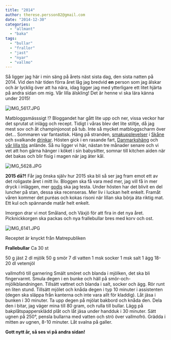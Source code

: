 ```yaml
---
title: "2014"
author: therese.persson82@gmail.com
date: "2014-12-30"
categories: 
  - "allmant"
  - "baka"
tags: 
  - "bullar"
  - "frallor"
  - "jast"
  - "nyar"
  - "vallmo"
---
```


Så ligger jag här i min säng på årets näst sista dag, den sista natten på 2014. Vid den här tiden förra året låg jag bredvid **en** person som jag älskar och är lycklig över att ha nära, idag ligger jag med ytterligare ett litet hjärta på andra sidan om mig. Vår lilla älskling! Det är henne vi ska lära känna under 2015!  
  
![IMG_5617.JPG](/static/img/IMG_5617.jpg)

Matbloggsmässsigt !? Bloggandet har gått lite upp och ner, vissa veckor har det sprutat ut inlägg och recept. Tidigt i våras blev det lite stiltje, då jag mest sov och åt champinjonost på tub. Inte så mycket matbloggscharm över det... Sommaren var fantastisk. Häng på stranden, [smakupplevelser](/posts/horte-brygga-och-nagra-hallon/) i [Skåne](/posts/utflykt-i-en-liten-del-av-osterlen/) och svalkande [drinkar](/posts/han-dricker-pimms/). Hösten gick i en rasande fart, [Danmarkshäng](/posts/kopenhamn/) och [vår lilla tös](/posts/jasta-pannkakor-i-bebisbubblan/) anlände. Så nu ligger vi här, nästan tre månader senare och vi vet att hon gärna hänger i köket i sin babysitter, somnar till kitchen aiden när det bakas och blir fisig i magen när jag äter kål.  
  
![IMG_5628.JPG](/static/img/IMG_5628.jpg)

 **2015 då?!** Får jag önska själv hur 2015 ska bli så ser jag fram emot ett av det roligaste året i mitt liv. Bloggen ska få vara med mer, jag vill få in mer dryck i inläggen, mer [godis](/posts/chokladfudge-med-polkastrossel/) ska jag testa. Under hösten har det blivit en del luncher på stan, dessa ska recenseras. Mer liv i luckan helt enkelt. Framåt våren kommer det puréas och kokas risoni när lillan ska börja äta riktig mat. Ett kul och spännande matår helt enkelt.

Imorgon drar vi mot Småland, och Växjö för att fira in det nya året. Picknickkorgen ska packas och nya frallebullar bres med korv och ost.  
  
![IMG_6141.JPG](/static/img/IMG_6141.jpg)

Receptet är knyckt från Matrepubliken

**Frallebullar** Ca 30 st

50 g jäst 2 dl mjölk 50 g smör 7 dl vatten 1 msk socker 1 msk salt 1 ägg 18-20 dl vetemjöl

vallmofrö till garnering Smält smöret och blanda i mjölken, det ska bli fingervarmt. Smula degen i en bunke och häll på smör-och-mjölkblandningen. Tillsätt vattnet och blanda i salt, socker och ägg. Rör runt en liten stund. Tillsätt mjölet och knåda degen i typ 10 minuter i assistenten (degen ska släppa från kanterna och inte vara allt för kladdig). Låt jäsa i bunken i 30 minuter. Ta upp degen på mjölat bakbord och knåda den. Dela den i bitar, jag väger mina till 80 gram, och rulla till bullar. Lägg på bakplåtspappersklädd plåt och låt jäsa under handduk i 30 minuter. Sätt ugnen på 250°, pensla bullarna med vatten och strö över vallmofrö. Grädda i mitten av ugnen, 8-10 minuter. Låt svalna på galler.

**Gott nytt år, så ses vi på andra sidan!**
